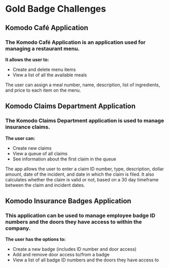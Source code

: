 # **Gold Badge Challenges**

## Komodo Café Application

### The Komodo Café Application is an application used for managing a restaurant menu. 

**It allows the user to:**
*	Create and delete menu items 
*	View a list of all the available meals 

The user can assign a meal number, name, description, list of ingredients, and price to each item on the menu.  

## Komodo Claims Department Application

### The Komodo Claims Department application is used to manage insurance claims. 

**The user can:**
*	Create new claims
*	View a queue of all claims
*	See information about the first claim in the queue 

The app allows the user to enter a claim ID number, type, description, dollar amount, date of the incident, and date in which the claim is filed. It also calculates whether the claim is valid or not, based on a 30 day timeframe between the claim and incident dates. 

## Komodo Insurance Badges Application

### This application can be used to manage employee badge ID numbers and the doors they have access to within the company. 

**The user has the options to:**
*	Create a new badge (includes ID number and door access)
*	Add and remove door access to/from a badge 
*	View a list of all badge ID numbers and the doors they have access to
